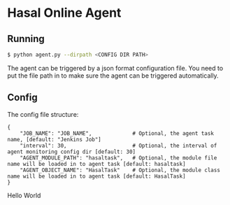 # Hasal Online Agent

## Running

```bash
$ python agent.py --dirpath <CONFIG DIR PATH>
```

The agent can be triggered by a json format configuration file. You need to put the file path in to make sure the agent can be triggered automatically.


## Config

The config file structure:

```text
{
    "JOB_NAME": "JOB_NAME",             # Optional, the agent task name, [default: "Jenkins Job"]
    "interval": 30,                     # Optional, the interval of agent monitoring config dir [default: 30]
    "AGENT_MODULE_PATH": "hasaltask",   # Optional, the module file name will be loaded in to agent task [default: hasaltask]
    "AGENT_OBJECT_NAME": "HasalTask"    # Optional, the module class name will be loaded in to agent task [default: HasalTask]
}
```

Hello World
